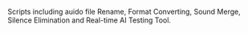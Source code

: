 Scripts including auido file Rename, Format Converting, Sound Merge, Silence Elimination and Real-time AI Testing Tool.
